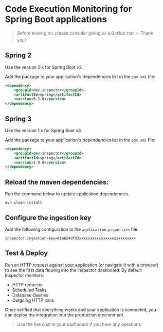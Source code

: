 ﻿# Code Execution Monitoring for Spring Boot applications
 
 > Before moving on, please consider giving us a GitHub star ⭐️. Thank you!

 ## Spring 2
 Use the version 0.x for Spring Boot v2.

Add the package to your application's dependencies list in the `pom.xml` file:

```xml
<dependency>
    <groupId>dev.inspector</groupId>
    <artifactId>spring</artifactId>
    <version>0.1.0</version>
</dependency>
```

 ## Spring 3
 Use the version 1.x for Spring Boot v3.

Add the package to your application's dependencies list in the `pom.xml` file:

```xml
<dependency>
    <groupId>dev.inspector</groupId>
    <artifactId>spring</artifactId>
    <version>1.0.0</version>
</dependency>
```

## Reload the maven dependencies:
Run the command below to update application dependencies.

```
mvn clean install
```

## Configure the ingestion key

Add the following configuration to the `application.properties` file:

```properties
inspector.ingestion-key=81e6d4df93xxxxxxxxxxxxxxxxxxxxxxxxxx
```

## Test & Deploy

Run an HTTP request against your application (or navigate it with a browser) to see the first data flowing into the Inspector dashboard.
By default Inspector monitors:

- HTTP requests
- Scheduled Tasks
- Database Queries
- Outgoing HTTP calls

Once verified that everything works and your application is connected, you can deploy the integration into the production environment.

> Use the live chat in your dashboard if you have any questions.
